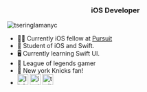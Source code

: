 <h3 align="center">iOS Developer</h3>

<p align="left"> <img src="https://komarev.com/ghpvc/?username=tseringlamanyc&label=Profile%20views&color=0e75b6&style=flat" alt="tseringlamanyc" /> </p>

- 👨‍💻 Currently iOS fellow at [Pursuit](https://www.pursuit.org)                                                     
- 🍎 Student of iOS and Swift. 
- 🖥 Currently learning Swift UI. 
- 👾 League of legends gamer
- 🏀 New york Knicks fan! 
- [<img src='https://cdn.jsdelivr.net/npm/simple-icons@3.0.1/icons/linkedin.svg' alt='linkedin' height='25'>](https://www.linkedin.com/in/tsering-lama-nyc)  [<img src='https://cdn.jsdelivr.net/npm/simple-icons@3.0.1/icons/instagram.svg' alt='instagram' height='25'>](https://www.instagram.com/tsenyk_ios)  [<img src='https://cdn.jsdelivr.net/npm/simple-icons@3.0.1/icons/twitter.svg' alt='twitter' height='25'>](https://twitter.com/tsenykk) 
 


